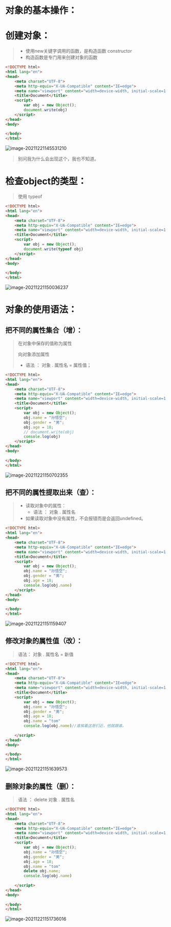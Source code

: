 # 对象的基本操作：

# 创建对象：

> - 使用new关键字调用的函数，是构造函数 constructor
> - 构造函数是专门用来创建对象的函数

```html
<!DOCTYPE html>
<html lang="en">
<head>
    <meta charset="UTF-8">
    <meta http-equiv="X-UA-Compatible" content="IE=edge">
    <meta name="viewport" content="width=device-width, initial-scale=1.0">
    <title>Document</title>
    <script>
        var obj = new Object();
        document.write(obj)
    </script>
</head>
<body>
    
</body>
</html>
```

![image-20211221145531210](../pic/image-20211221145531210.png)

> 别问我为什么会出现这个，我也不知道。

# 检查object的类型：

> 使用 typeof 

```html
<!DOCTYPE html>
<html lang="en">
<head>
    <meta charset="UTF-8">
    <meta http-equiv="X-UA-Compatible" content="IE=edge">
    <meta name="viewport" content="width=device-width, initial-scale=1.0">
    <title>Document</title>
    <script>
        var obj = new Object();
        document.write(typeof obj)
    </script>
</head>
<body>
    
</body>
</html>
```

![image-20211221150036237](../pic/image-20211221150036237.png)

# 对象的使用语法：

## 把不同的属性集合（增）：

> 在对象中保存的值称为属性
>
> 向对象添加属性
>
> - 语法 ： 对象 . 属性名 = 属性值；

> 

```html
<!DOCTYPE html>
<html lang="en">
<head>
    <meta charset="UTF-8">
    <meta http-equiv="X-UA-Compatible" content="IE=edge">
    <meta name="viewport" content="width=device-width, initial-scale=1.0">
    <title>Document</title>
    <script>
        var obj = new Object();
        obj.name = "孙悟空";
        obj.gender = "男";
        obj.age = 18;
        // document.write(obj)
        console.log(obj)
    </script>
</head>
<body>
    
</body>
</html>
```

![image-20211221150702355](../pic/image-20211221150702355.png)

## 把不同的属性提取出来（查）：

> - 读取对象中的属性：
>   - 语法 ： 对象 . 属性名
> - 如果读取对象中没有属性，不会报错而是会返回undefined。

```html
<!DOCTYPE html>
<html lang="en">
<head>
    <meta charset="UTF-8">
    <meta http-equiv="X-UA-Compatible" content="IE=edge">
    <meta name="viewport" content="width=device-width, initial-scale=1.0">
    <title>Document</title>
    <script>
        var obj = new Object();
        obj.name = "孙悟空";
        obj.gender = "男";
        obj.age = 18;
        console.log(obj.name)
    </script>
</head>
<body>
    
</body>
</html>
```

![image-20211221151159407](../pic/image-20211221151159407.png)

## 修改对象的属性值（改）：

> 语法： 对象 . 属性名 = 新值

```html
<!DOCTYPE html>
<html lang="en">
<head>
    <meta charset="UTF-8">
    <meta http-equiv="X-UA-Compatible" content="IE=edge">
    <meta name="viewport" content="width=device-width, initial-scale=1.0">
    <title>Document</title>
    <script>
        var obj = new Object();
        obj.name = "孙悟空";
        obj.gender = "男";
        obj.age = 18;
        obj.name = "tom"
        console.log(obj.name)//谁挨着这哥们近，他就跟谁。
       
    </script>
</head>
<body>
    
</body>
</html>
```

![image-20211221151639573](../pic/image-20211221151639573.png)

## 删除对象的属性（删）：

> 语法 ： delete 对象 . 属性名

```html
<!DOCTYPE html>
<html lang="en">
<head>
    <meta charset="UTF-8">
    <meta http-equiv="X-UA-Compatible" content="IE=edge">
    <meta name="viewport" content="width=device-width, initial-scale=1.0">
    <title>Document</title>
    <script>
        var obj = new Object();
        obj.name = "孙悟空";
        obj.gender = "男";
        obj.age = 18;
        obj.name = "tom"
        delete obj.name;
        console.log(obj.name)
       
    </script>
</head>
<body>
    
</body>
</html>
```

![image-20211221151736016](../pic/image-20211221151736016.png)